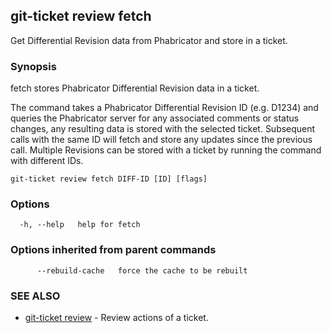 ## git-ticket review fetch

Get Differential Revision data from Phabricator and store in a ticket.

### Synopsis

fetch stores Phabricator Differential Revision data in a ticket.

The command takes a Phabricator Differential Revision ID (e.g. D1234) and queries the
Phabricator server for any associated comments or status changes, any resulting data
is stored with the selected ticket. Subsequent calls with the same ID will fetch and
store any updates since the previous call. Multiple Revisions can be stored with a
ticket by running the command with different IDs.



```
git-ticket review fetch DIFF-ID [ID] [flags]
```

### Options

```
  -h, --help   help for fetch
```

### Options inherited from parent commands

```
      --rebuild-cache   force the cache to be rebuilt
```

### SEE ALSO

* [git-ticket review](git-ticket_review.md)	 - Review actions of a ticket.

